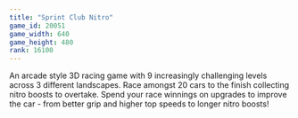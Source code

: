 ```yaml
---
title: "Sprint Club Nitro"
game_id: 20051
game_width: 640
game_height: 480
rank: 16100
---
```

An arcade style 3D racing game with 9 increasingly challenging levels across 3 different landscapes. Race amongst 20 cars to the finish collecting nitro boosts to overtake. Spend your race winnings on upgrades to improve the car - from better grip and higher top speeds to longer nitro boosts!